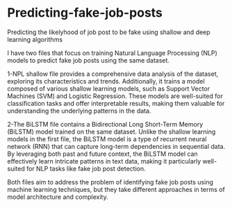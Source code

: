 # Predicting-fake-job-posts
Predicting the likelyhood of job post to be fake using shallow and deep learning algorithms

I have two files that focus on training Natural Language Processing (NLP) models to predict fake job posts using the same dataset.

1-NPL shallow file provides a comprehensive data analysis of the dataset, exploring its characteristics and trends. Additionally, it trains a model composed of various shallow learning models, such as Support Vector    Machines (SVM) and Logistic Regression. These models are well-suited for classification tasks and offer interpretable results, making them valuable for understanding the underlying patterns in the data.

2-The BiLSTM file contains a Bidirectional Long Short-Term Memory (BiLSTM) model trained on the same dataset. Unlike the shallow learning models in the first file, the BiLSTM model is a type of recurrent neural     
  network (RNN) that can capture long-term dependencies in sequential data. By leveraging both past and future context, the BiLSTM model can effectively learn intricate patterns in text data, making it particularly 
  well-suited for NLP tasks like fake job post detection.

Both files aim to address the problem of identifying fake job posts using machine learning techniques, but they take different approaches in terms of model architecture and complexity.
